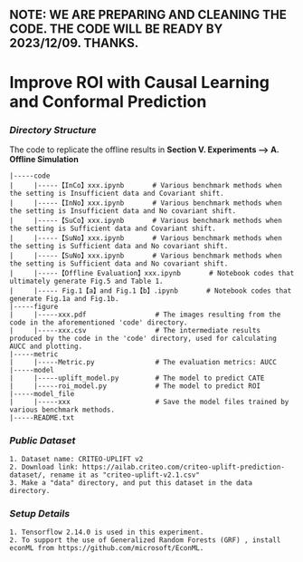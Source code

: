 
## NOTE: WE ARE PREPARING AND CLEANING THE CODE. THE CODE WILL BE READY BY 2023/12/09. THANKS.


# Improve ROI with Causal Learning and Conformal Prediction


### ***Directory Structure***
The code to replicate the offline results in **Section V. Experiments --> A. Offline Simulation**
```
|-----code
|     |-----【InCo】xxx.ipynb       # Various benchmark methods when the setting is Insufficient data and Covariant shift.
|     |-----【InNo】xxx.ipynb       # Various benchmark methods when the setting is Insufficient data and No covariant shift.
|     |-----【SuCo】xxx.ipynb       # Various benchmark methods when the setting is Sufficient data and Covariant shift.
|     |-----【SuNo】xxx.ipynb       # Various benchmark methods when the setting is Sufficient data and No covariant shift.
|     |-----【SuNo】xxx.ipynb       # Various benchmark methods when the setting is Sufficient data and No covariant shift.
|     |-----【Offline Evaluation】xxx.ipynb       # Notebook codes that ultimately generate Fig.5 and Table 1.
|     |----- Fig.1【a】and Fig.1【b】.ipynb       # Notebook codes that generate Fig.1a and Fig.1b.
|-----figure
|     |-----xxx.pdf                 # The images resulting from the code in the aforementioned 'code' directory.
|     |-----xxx.csv                 # The intermediate results produced by the code in the 'code' directory, used for calculating AUCC and plotting.
|-----metric
|     |-----Metric.py               # The evaluation metrics: AUCC
|-----model
|     |-----uplift_model.py         # The model to predict CATE
|     |-----roi_model.py            # The model to predict ROI
|-----model_file
|     |-----xxx                     # Save the model files trained by various benchmark methods.       
|-----README.txt
```


### ***Public Dataset***
```
1. Dataset name: CRITEO-UPLIFT v2
2. Download link: https://ailab.criteo.com/criteo-uplift-prediction-dataset/, rename it as "criteo-uplift-v2.1.csv"
3. Make a "data" directory, and put this dataset in the data directory.
```


### ***Setup Details***
```
1. Tensorflow 2.14.0 is used in this experiment.
2. To support the use of Generalized Random Forests (GRF) , install econML from https://github.com/microsoft/EconML.
```

